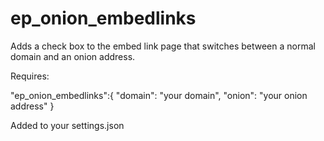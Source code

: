 ep_onion_embedlinks
=============

Adds a check box to the embed link page that switches between a normal domain and an onion address.

Requires:

"ep_onion_embedlinks":{
  "domain": "your domain",
  "onion": "your onion address"
}

Added to your settings.json


